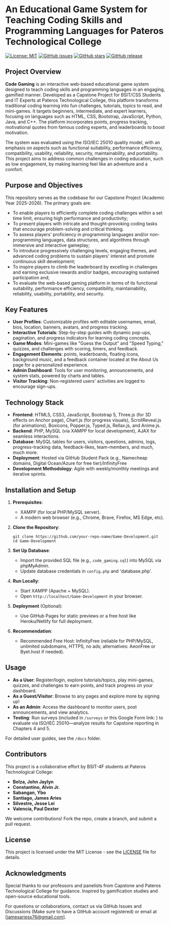 # An Educational Game System for Teaching Coding Skills and Programming Languages for Pateros Technological College

[![License: MIT](https://img.shields.io/badge/License-MIT-yellow.svg)](https://opensource.org/licenses/MIT)
[![GitHub issues](https://img.shields.io/github/issues/Areyzxc/Game-Development)](https://github.com/Areyzxc/Game-Development/issues)
[![GitHub stars](https://img.shields.io/github/stars/Areyzxc/Game-Development)](https://github.com/Areyzxc/Game-Development/stargazers)
[![GitHub release](https://img.shields.io/github/v/release/Areyzxc/Game-Development)](https://github.com/Areyzxc/Game-Development/releases)

## Project Overview

**Code Gaming** is an interactive web-based educational game system designed to teach coding skills and programming languages in an engaging, gamified manner. Developed as a Capstone Project for BSIT/CSS Students and IT Experts at Pateros Technological College, this platform transforms traditional coding learning into fun challenges, tutorials, topics to read, and mini-games. It targets beginners, intermediate, and expert learners, focusing on languages such as HTML, CSS, Bootstrap, JavaScript, Python, Java, and C++. The platform incorporates points, progress tracking, motivational quotes from famous coding experts, and leaderboards to boost motivation.

The system was evaluated using the ISO/IEC 25010 quality model, with an emphasis on aspects such as functional suitability, performance efficiency, compatibility, usability, reliability, security, maintainability, and portability. This project aims to address common challenges in coding education, such as low engagement, by making learning feel like an adventure and a comfort.

## Purpose and Objectives

This repository serves as the codebase for our Capstone Project (Academic Year 2025-2026). The primary goals are:
- To enable players to efficiently complete coding challenges within a set time limit, ensuring high performance and productivity;
- To present players with intricate and thought-provoking coding tasks that encourage problem-solving and critical thinking.
- To assess players' proficiency in programming languages and/or non-programming languages, data structures, and algorithms through immersive and interactive gameplay;
- To introduce progressively challenging levels, engaging themes, and advanced coding problems to sustain players' interest and promote continuous skill development;
- To inspire players to climb the leaderboard by excelling in challenges and earning exclusive rewards and/or badges, encouraging sustained participation and;
- To evaluate the web-based gaming platform in terms of its functional suitability, performance efficiency, compatibility, maintainability, reliability, usability, portability, and security.

## Key Features

- **User Profiles**: Customizable profiles with editable usernames, email, bios, location, banners, avatars, and progress tracking.
- **Interactive Tutorials**: Step-by-step guides with dynamic pop-ups, pagination, and progress indicators for learning coding concepts.
- **Game Modes**: Mini-games like "Guess the Output" and "Speed Typing," quizzes, and challenges with scoring, timers, and feedback.
- **Engagement Elements**: points, leaderboards, floating icons, background music, and a feedback container located at the About Us page for a personalized experience.
- **Admin Dashboard**: Tools for user monitoring, announcements, and system stats, powered by charts and tables.
- **Visitor Tracking**: Non-registered users' activities are logged to encourage sign-ups.

## Technology Stack

- **Frontend**: HTML5, CSS3, JavaScript, Bootstrap 5, Three.js (for 3D effects on Anchor page), Chart.js (for progress visuals), ScrollReveal.js (for animations), Boxicons, Popper.js, Typed.js, Rellax.js, and Anime.js.
- **Backend**: PHP, MySQL (via XAMPP for local development), AJAX for seamless interactions.
- **Database**: MySQL tables for users, visitors, questions, admins, logs, progress-tracking data, feedback-likes, team-members, and much, much more.
- **Deployment**: Hosted via GitHub Student Pack (e.g., Namecheap domains, Digital Ocean/Azure for free tier)/InfinityFree
- **Development Methodology**: Agile with weekly/monthly meetings and iterative sprints.

## Installation and Setup

1. **Prerequisites**:
   - XAMPP (for local PHP/MySQL server).
   - A modern web browser (e.g., Chrome, Brave, Firefox, MS Edge, etc).

2. **Clone the Repository**:
   ```
   git clone https://github.com/your-repo-name/Game-Development.git
   cd Game-Development
   ```

3. **Set Up Database**:
   - Import the provided SQL file (e.g., `code_gaming.sql`) into MySQL via phpMyAdmin.
   - Update database credentials in `config.php` and 'database.php'.

4. **Run Locally**:
   - Start XAMPP (Apache + MySQL).
   - Open `http://localhost/Game-Development` in your browser.

5. **Deployment** (Optional):
   - Use GitHub Pages for static previews or a free host like Heroku/Netlify for full deployment.
  
6. **Recommendation**:
   - Recommended Free Host: InfinityFree (reliable for PHP/MySQL, unlimited subdomains, HTTPS, no ads; alternatives: AeonFree or Byet.host if needed).

## Usage

- **As a User**: Register/login, explore tutorials/topics, play mini-games, quizzes, and challenges to earn points, and track progress on your dashboard.
- **As a Guest/Visitor**: Browse to any pages and explore more by signing up!
- **As an Admin**: Access the dashboard to monitor users, post announcements, and view analytics.
- **Testing**: Run surveys (included in `/surveys` or this Google Form link: ) to evaluate via ISO/IEC 25010—analyze results for Capstone reporting in Chapters 4 and 5.

For detailed user guides, see the `/docs` folder.

## Contributors

This project is a collaborative effort by BSIT-4F students at Pateros Technological College:

- **Belza, John Jaylyn**  
- **Constantino, Alvin Jr.**  
- **Sabangan, Ybo**  
- **Santiago, James Aries**  
- **Silvestre, Jesse Lei**  
- **Valencia, Paul Dexter**

We welcome contributions! Fork the repo, create a branch, and submit a pull request.

## License

This project is licensed under the MIT License - see the [LICENSE](LICENSE) file for details.

## Acknowledgments

Special thanks to our professors and panelists from Capstone and Pateros Technological College for guidance. Inspired by gamification studies and open-source educational tools.

For questions or collaborations, contact us via GitHub Issues and Discussions (Make sure to have a GitHub account registered) or email at [jamesariess76@gmail.com].
